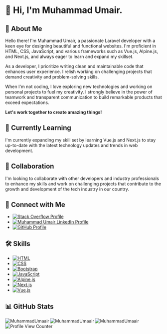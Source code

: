 # 👋 Hi, I'm Muhammad Umair.

## 👀 About Me
Hello there! I'm Muhammad Umair, a passionate Laravel developer with a keen eye for designing beautiful and functional websites. I'm proficient in HTML, CSS, JavaScript, and various frameworks such as Vue.js, Alpine.js, and Next.js, and always eager to learn and expand my skillset.

As a developer, I prioritize writing clean and maintainable code that enhances user experience. I relish working on challenging projects that demand creativity and problem-solving skills.

When I'm not coding, I love exploring new technologies and working on personal projects to fuel my creativity. I strongly believe in the power of teamwork and transparent communication to build remarkable products that exceed expectations.

**Let's work together to create amazing things!**

## 🌱 Currently Learning
I'm currently expanding my skill set by learning Vue.js and Next.js to stay up-to-date with the latest technology updates and trends in web development.

## 💞️ Collaboration
I'm looking to collaborate with other developers and industry professionals to enhance my skills and work on challenging projects that contribute to the growth and development of the tech industry in our country.

## 🔗 Connect with Me
- [![Stack Overflow Profile](https://img.shields.io/badge/Stack%20Overflow-Profile-orange?style=flat-square&logo=stackoverflow)](https://stackoverflow.com/users/10623148/muhammad-umair)
- [![Muhammad Umair LinkedIn Profile](https://img.shields.io/badge/LinkedIn-Connect-blue?style=flat-square&logo=linkedin)](https://pk.linkedin.com/in/muhammad-umaair)
- [![GitHub Profile](https://img.shields.io/badge/GitHub-Profile-green?style=flat-square&logo=github)](https://github.com/MuhammadUmaair)

## 🛠️ Skills
- [![HTML](https://img.shields.io/badge/HTML-Expert-brightgreen?style=flat-square&logo=html5)](https://developer.mozilla.org/en-US/docs/Web/HTML)
- [![CSS](https://img.shields.io/badge/CSS-Expert-brightgreen?style=flat-square&logo=css3)](https://developer.mozilla.org/en-US/docs/Web/CSS)
- [![Bootstrap](https://img.shields.io/badge/Bootstrap-Expert-brightgreen?style=flat-square&logo=bootstrap)](https://getbootstrap.com/)
- [![JavaScript](https://img.shields.io/badge/JavaScript-Expert-brightgreen?style=flat-square&logo=javascript)](https://developer.mozilla.org/en-US/docs/Web/JavaScript)
- [![Alpine.js](https://img.shields.io/badge/Alpine.js-Proficient-brightgreen?style=flat-square&logo=alpine.js)](https://alpinejs.dev/)
- [![Next.js](https://img.shields.io/badge/Next.js-Learning-yellow?style=flat-square&logo=next.js)](https://nextjs.org/)
- [![Vue.js](https://img.shields.io/badge/Vue.js-Learning-yellow?style=flat-square&logo=vue.js)](https://vuejs.org/)

## 📊 GitHub Stats
<p>
  <img align="left" src="https://github-readme-stats.vercel.app/api?username=MuhammadUmaair&show_icons=true&theme=dark&hide_border=true&include_all_commits=false&count_private=false&locale=en&layout=compact" alt="MuhammadUmaair" />
</p>
<p>
  <img align="left" src="https://github-readme-stats.vercel.app/api/top-langs/?username=MuhammadUmaair&layout=compact&theme=dark&hide_border=true" alt="MuhammadUmaair" />
</p>
<p>
   <img align="left" src="https://github-readme-streak-stats.herokuapp.com/?user=MuhammadUmaair&show_icons=true&theme=dark&hide_border=true&include_all_commits=false&count_private=false&locale=en&layout=compact" alt="MuhammadUmaair" />
</p>

![Profile View Counter](https://komarev.com/ghpvc/?username=MuhammadUmaair&base=1000&abbreviated=true)
